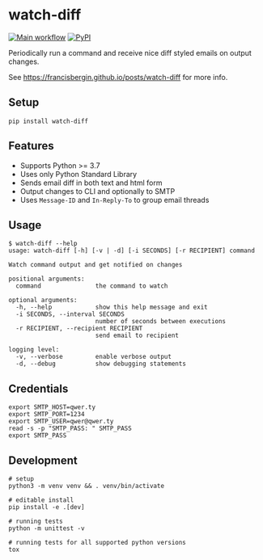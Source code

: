 # watch-diff

[![Main workflow](https://github.com/francisbergin/watch-diff/workflows/Main%20workflow/badge.svg)](https://github.com/francisbergin/watch-diff/actions?query=workflow%3A%22Main+workflow%22)
[![PyPI](https://img.shields.io/pypi/v/watch-diff)](https://pypi.org/project/watch-diff)

Periodically run a command and receive nice diff styled emails on output changes.

See https://francisbergin.github.io/posts/watch-diff for more info.

## Setup

```shell
pip install watch-diff
```

## Features

- Supports Python >= 3.7
- Uses only Python Standard Library
- Sends email diff in both text and html form
- Output changes to CLI and optionally to SMTP
- Uses `Message-ID` and `In-Reply-To` to group email threads

## Usage

```console
$ watch-diff --help
usage: watch-diff [-h] [-v | -d] [-i SECONDS] [-r RECIPIENT] command

Watch command output and get notified on changes

positional arguments:
  command               the command to watch

optional arguments:
  -h, --help            show this help message and exit
  -i SECONDS, --interval SECONDS
                        number of seconds between executions
  -r RECIPIENT, --recipient RECIPIENT
                        send email to recipient

logging level:
  -v, --verbose         enable verbose output
  -d, --debug           show debugging statements
```

## Credentials

```shell
export SMTP_HOST=qwer.ty
export SMTP_PORT=1234
export SMTP_USER=qwer@qwer.ty
read -s -p "SMTP_PASS: " SMTP_PASS
export SMTP_PASS
```

## Development

```shell
# setup
python3 -m venv venv && . venv/bin/activate

# editable install
pip install -e .[dev]

# running tests
python -m unittest -v

# running tests for all supported python versions
tox
```

